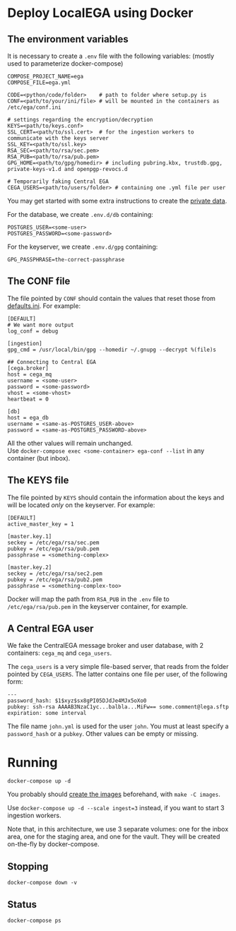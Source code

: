 # Deploy LocalEGA using Docker

## The environment variables

It is necessary to create a `.env` file with the following variables:
(mostly used to parameterize docker-compose)

```
COMPOSE_PROJECT_NAME=ega
COMPOSE_FILE=ega.yml

CODE=<python/code/folder>    # path to folder where setup.py is
CONF=<path/to/your/ini/file> # will be mounted in the containers as /etc/ega/conf.ini

# settings regarding the encryption/decryption
KEYS=<path/to/keys.conf>
SSL_CERT=<path/to/ssl.cert>  # for the ingestion workers to communicate with the keys server
SSL_KEY=<path/to/ssl.key>
RSA_SEC=<path/to/rsa/sec.pem>
RSA_PUB=<path/to/rsa/pub.pem>
GPG_HOME=<path/to/gpg/homedir> # including pubring.kbx, trustdb.gpg, private-keys-v1.d and openpgp-revocs.d

# Temporarily faking Central EGA
CEGA_USERS=<path/to/users/folder> # containing one .yml file per user
```

You may get started with some extra instructions to create
the [private data](private.md).

For the database, we create `.env.d/db` containing:

```
POSTGRES_USER=<some-user>
POSTGRES_PASSWORD=<some-password>
```

For the keyserver, we create `.env.d/gpg` containing:

```
GPG_PASSPHRASE=the-correct-passphrase
```
## The CONF file

The file pointed by `CONF` should contain the values that reset those
from [defaults.ini](../src/lega/conf/defaults.ini). For example:

```
[DEFAULT]
# We want more output
log_conf = debug

[ingestion]
gpg_cmd = /usr/local/bin/gpg --homedir ~/.gnupg --decrypt %(file)s

## Connecting to Central EGA
[cega.broker]
host = cega_mq
username = <some-user>
password = <some-password>
vhost = <some-vhost>
heartbeat = 0

[db]
host = ega_db
username = <same-as-POSTGRES_USER-above>
password = <same-as-POSTGRES_PASSWORD-above>
```

All the other values will remain unchanged.<br/>
Use `docker-compose exec <some-container> ega-conf --list` in any container (but inbox).

## The KEYS file

The file pointed by `KEYS` should contain the information about the
keys and will be located _only_ on the keyserver. For example:

```
[DEFAULT]
active_master_key = 1

[master.key.1]
seckey = /etc/ega/rsa/sec.pem
pubkey = /etc/ega/rsa/pub.pem
passphrase = <something-complex>

[master.key.2]
seckey = /etc/ega/rsa/sec2.pem
pubkey = /etc/ega/rsa/pub2.pem
passphrase = <something-complex-too>
```

Docker will map the path from `RSA_PUB` in the `.env` file to
`/etc/ega/rsa/pub.pem` in the keyserver container, for example.

## A Central EGA user

We fake the CentralEGA message broker and user database, with 2
containers: `cega_mq` and `cega_users`.

The `cega_users` is a very simple file-based server, that reads from
the folder pointed by `CEGA_USERS`. The latter contains one file per user, of the following form:

```
---
password_hash: $1$xyz$sx8gPI05DJdJe4MJx5oXo0
pubkey: ssh-rsa AAAAB3NzaC1yc...balbla...MiFw== some.comment@lega.sftp
expiration: some interval
```

The file name `john.yml` is used for the user `john`. You must at
least specify a `password_hash` or a `pubkey`. Other values can be
empty or missing.

# Running

	docker-compose up -d
	
You probably should [create the images](images) beforehand, with `make -C images`.

Use `docker-compose up -d --scale ingest=3` instead, if you want to
start 3 ingestion workers.

Note that, in this architecture, we use 3 separate volumes: one for
the inbox area, one for the staging area, and one for the vault. They
will be created on-the-fly by docker-compose.

## Stopping

	docker-compose down -v

## Status

	docker-compose ps
